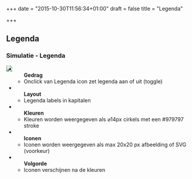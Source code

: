 +++
date = "2015-10-30T11:56:34+01:00"
draft = false
title = "Legenda"

+++

Legenda
-------



<div class="panel panel-default">
  <div class="panel-heading">
    <h3 class="panel-title">Simulatie - Legenda</h3>
  </div>
  <div class="panel-body">
    <img src="/threedi-styleguide/images/ui/ui-sidemenu-legend.png" align="left" ></a>
  </div>
  <ul class="list-group">
    <li class="list-group-item">
    	<ul>
	    	<strong>Gedrag</strong>
      <li>Onclick van Legenda icon zet legenda aan of uit (toggle)</li>
		</ul>
    <li class="list-group-item">
    	<ul>
	    	<strong>Layout</strong>
      <li>Legenda labels in kapitalen</li>
		</ul>    
    </li>
    <li class="list-group-item">
    	<ul>
	    	<strong>Kleuren</strong>
      <li>Kleuren worden weergegeven als &#8960;14px cirkels met een #979797 stroke</li>
		</ul>    
    </li>    
    <li class="list-group-item">
    	<ul>
	    	<strong>Iconen</strong>
      <li>Iconen worden weergegeven als max 20x20 px afbeelding of SVG (voorkeur)</li>
		</ul>    
    </li>    
    <li class="list-group-item">
    	<ul>
	    	<strong>Volgorde</strong>
      <li>Iconen verschijnen na de kleuren</li>
		</ul>    
    </li>    
  </ul>  
</div>
